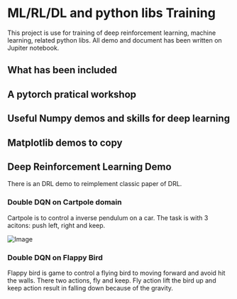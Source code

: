 # ML/RL/DL and python libs Training

This project is use for training of deep reinforcement learning, machine learning, related python libs. All demo and document has been written on Jupiter notebook.

## What has been included

## A pytorch pratical workshop

## Useful Numpy demos and skills for deep learning

## Matplotlib demos to copy

## Deep Reinforcement Learning Demo
There is an DRL demo to reimplement classic paper of DRL.
### Double DQN on Cartpole domain
Cartpole is to control a inverse pendulum on a car.  The task is with 3 acitons: push left, right and keep.


![Image](./img/cartpole.git "carpole")

### Double DQN on Flappy Bird
Flappy bird is game to control a flying bird to moving forward and avoid hit the walls. There two actions, fly and keep.
Fly action lift the bird up and keep action result in falling down because of the gravity.

